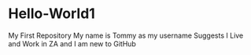 # Hello-World1
My First Repository
My name is Tommy as my username Suggests
I Live and Work in ZA
and I am new to GitHub
